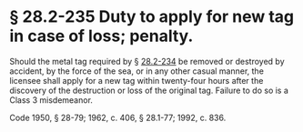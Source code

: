 # § 28.2-235 Duty to apply for new tag in case of loss; penalty.

<p>Should the metal tag required by § <a href='http://law.lis.virginia.gov/vacode/28.2-234/'>28.2-234</a> be removed or destroyed by accident, by the force of the sea, or in any other casual manner, the licensee shall apply for a new tag within twenty-four hours after the discovery of the destruction or loss of the original tag. Failure to do so is a Class 3 misdemeanor.</p><p>Code 1950, § 28-79; 1962, c. 406, § 28.1-77; 1992, c. 836.</p>